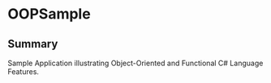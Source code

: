 # OOPSample

## Summary
Sample Application illustrating Object-Oriented and Functional C# Language Features.